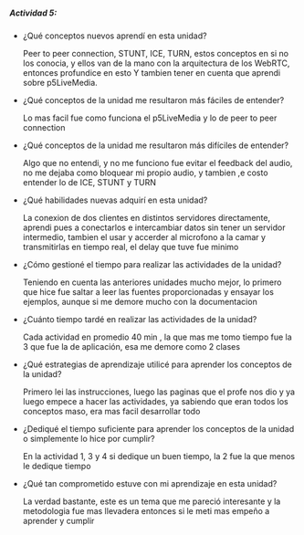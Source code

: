 ##### Actividad 5: 
- ¿Qué conceptos nuevos aprendí en esta unidad?
  
  Peer to peer connection, STUNT, ICE, TURN, estos conceptos en si no los conocia, y ellos van de la mano con la arquitectura de los WebRTC, entonces profundice en esto
  Y tambien tener en cuenta que aprendi sobre p5LiveMedia.
- ¿Qué conceptos de la unidad me resultaron más fáciles de entender?
  
  Lo mas facil fue como funciona el p5LiveMedia y lo de peer to peer connection
- ¿Qué conceptos de la unidad me resultaron más difíciles de entender?
  
  Algo que no entendi, y no me funciono fue evitar el feedback del audio, no me dejaba como bloquear mi propio audio, y tambien ,e costo entender lo de ICE, STUNT y TURN
- ¿Qué habilidades nuevas adquirí en esta unidad?
  
  La conexion de dos clientes en distintos servidores directamente, aprendi pues a conectarlos e intercambiar datos sin tener un servidor intermedio, tambien el usar y accerder al microfono  a la camar y transmitirlas en tiempo real, el delay que tuve fue minimo
- ¿Cómo gestioné el tiempo para realizar las actividades de la unidad?

  Teniendo en cuenta las anteriores unidades mucho mejor, lo primero que hice fue saltar a leer las fuentes proporcionadas y ensayar los ejemplos, aunque si me demore mucho con la documentacion 
- ¿Cuánto tiempo tardé en realizar las actividades de la unidad?
  
  Cada actividad en promedio 40 min , la que mas me tomo tiempo fue la 3 que fue la de aplicación, esa me demore como 2 clases
- ¿Qué estrategias de aprendizaje utilicé para aprender los conceptos de la unidad?
  
  Primero lei las instrucciones, luego las paginas que el profe nos dio y ya luego empece a hacer las actividades, ya sabiendo que eran todos los conceptos maso, era mas facil desarrollar todo
- ¿Dediqué el tiempo suficiente para aprender los conceptos de la unidad o simplemente lo hice por cumplir?

  En la actividad 1, 3 y 4 si dedique un buen tiempo, la 2 fue la que menos le dedique tiempo
- ¿Qué tan comprometido estuve con mi aprendizaje en esta unidad?

  La verdad bastante, este es un tema que me pareció interesante y la metodologia fue mas llevadera entonces si le meti mas empeño a aprender y cumplir
